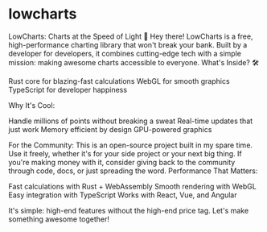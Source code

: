 # lowcharts
LowCharts: Charts at the Speed of Light 🚀
Hey there! LowCharts is a free, high-performance charting library that won't break your bank. Built by a developer for developers, it combines cutting-edge tech with a simple mission: making awesome charts accessible to everyone.
What's Inside? 🛠️

Rust core for blazing-fast calculations
WebGL for smooth graphics
TypeScript for developer happiness

Why It's Cool:

Handle millions of points without breaking a sweat
Real-time updates that just work
Memory efficient by design
GPU-powered graphics

For the Community:
This is an open-source project built in my spare time. Use it freely, whether it's for your side project or your next big thing. If you're making money with it, consider giving back to the community through code, docs, or just spreading the word.
Performance That Matters:

Fast calculations with Rust + WebAssembly
Smooth rendering with WebGL
Easy integration with TypeScript
Works with React, Vue, and Angular

It's simple: high-end features without the high-end price tag. Let's make something awesome together!
